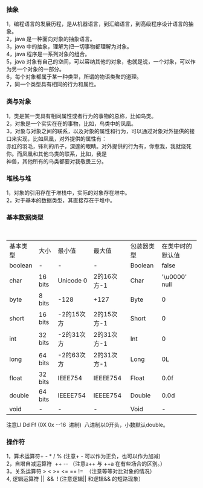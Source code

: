 ### 抽象
1，编程语言的发展历程，是从机器语言，到汇编语言，到高级程序设计语言的抽象。<br/>
2，java 是一种面向对象的抽象语言。<br />
3，java 中的抽象，理解为把一切事物都理解为对象。<br />
4，java 程序是一系列对象的组合。<br />
5，java 对象有自己的空间，可以容纳其他的对象，也就是说，一个对象，可以作为另一个对象的一部分。<br />
6，每个对象都属于某一种类型，所谓的物语类聚的道理。<br />
7，同一个类型具有相同的行为和属性。<br />

### 类与对象
1，类是某一类具有相同属性或者行为的事物的总称，比如鸟类。<br />
2，对象是一个实实在在的事物，比如，鸟类中的凤凰。<br />
3，对象与对象之间的联系，以及对象的属性和行为，可以通过对象对外提供的接口来实现，比如凤凰，对外提供的属性有：<br />
赤红的羽毛，锋利的爪子，深邃的眼睛。对外提供的行为有，你惹我，我就烧死你。而凤凰和其他鸟类的联系，比如，我是<br />
神兽，其他所有的鸟类都要对我敬畏三分。<br/>

### 堆栈与堆
1，对象的引用存在于堆栈中，实际的对象存在堆中。 <br />
2，对于基本的数据类型，其直接存在于堆中。  <br />

### 基本数据类型

<table class="table table-bordered table-striped table-condensed">
<tr><td>基本类型</td><td>大小</td><td>最小值</td><td>最大值</td><td>包装器类型</td><td>在类中时的默认值</td></tr>
    <tr><td>boolean</td><td>-</td><td>-</td><td>-</td><td>Boolean</td><td>false</td></tr>
    <tr><td>char</td><td>16 bits</td><td>Unicode 0</td><td>2的16次方-1</td><td>Char</td><td>'\u0000' null</td></tr>
    <tr><td>byte</td><td>8 bits</td><td>-128</td><td>+127</td><td>Byte</td><td>0</td></tr>
    <tr><td>short</td><td>16 bits</td><td>-2的15次方</td><td>2的15次方-1</td><td>Short</td><td>0</td></tr>
    <tr><td>int</td><td>32 bits</td><td>-2的31次方</td><td>2的31次方-1</td><td>Int</td><td>0</td></tr>
    <tr><td>long</td><td>64 bits</td><td>-2的63次方</td><td>2的31次方-1</td><td>Long</td><td>0L</td></tr>
    <tr><td>float</td><td>32 bits</td><td>IEEE754</td><td>IEEEE754</td><td>Float</td><td>0.0f</td></tr>
    <tr><td>double</td><td>64 bits</td><td>IEEEE754</td><td>IEEEE754</td><td>Double</td><td>0.0d</td></tr>
    <tr><td>void</td><td>-</td><td>-</td><td>-</td><td>Void</td><td>-</td></tr>
</table>  
注意Ll Dd Ff  (0X 0x  --16  进制)  八进制以0开头，小数默认double。


### 操作符
1，算术运算符+ - * / % (注意+ - 可以作为正负，也可以作为加减)  
2，自增自减运算符  ++ -- （注意a++ 与 ++a 在有些场合的区别。）  
3，关系运算符 >  <  >=  <= == !=  （注意等等对比对象的情况）  
4, 逻辑运算符 ||  &&  !  (注意逻辑|| 和逻辑&& 的短路现象）  
